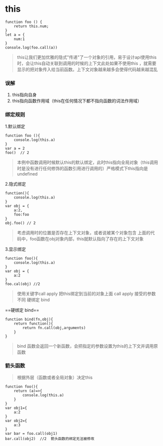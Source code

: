 # this
```
function foo () {
	return this.num;
}
let a = {
	num:1
}
console.log(foo.call(a))
```
> this让我们更加优雅的隐式"传递"了一个对象的引用，易于设计api使用this时，会让this自动关联到调用的时候的上下文此处如果不使用this ，就需要显示的把对象传入给当前函数。上下文对象越来越多会使得代码越来越混乱

### 误解
1. this指向自身
2. this指向函数作用域（this在任何情况下都不指向函数的词法作用域）

### 绑定规则
1.默认绑定
```
function foo (){
    console.log(this.a)
}
var a = 2
foo()  // 2
```
> 本例中函数调用时候默认this的默认绑定，此时this指向全局对象（this调用时是没有进行任何修饰的函数引用进行调用的）严格模式下this指向是undefined

2.隐式绑定
```
function(){
    console.log(this.a)
}
var obj = {
    a:2,
    foo:foo
}
obj.foo() // 2
```
> 考虑调用时的位置是否存在上下文对象，或者说被某个对象包含
> 上面的代码中，foo函数在obj对象内部，this就默认指向了存在的上下文对象

3.显示绑定
```
function foo(){
    console.log(this.a)
}
var obj = {
    a:2
}
foo.cal(obj) //2 
```
> 使用关键字call apply 把this绑定到当前的对象上面
> call apply 接受的参数不同
> 硬绑定 bind

==硬绑定 bind==
```
function bind(fn,obj){
    return function(){
        return fn.call(obj,arguments)
    }
}
```
> bind 函数会返回一个新函数，会把指定的参数设置为this的上下文并调用原函数

### 箭头函数

> 根据外层（函数或者全局对象）决定this

```
function foo(){
    return (a)=>{
        console.log(this.a)
    }
}
var obj1={
    a:2
}
var obj2={
    a:3
}
var bar = foo.call(obj1)
bar.call(obj2)  //2  箭头函数的绑定无法被修改
```

